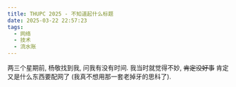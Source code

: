 ```yaml
---
title: THUPC 2025 - 不知道起什么标题
date: 2025-03-22 22:57:23
tags:
  - 网络
  - 技术
  - 流水账
---
```


两三个星期前, 杨敬找到我, 问我有没有时间. 我当时就觉得不妙, ~~肯定没好事~~ 肯定又是什么东西要配网了 (我真不想用那一套老掉牙的思科了).
